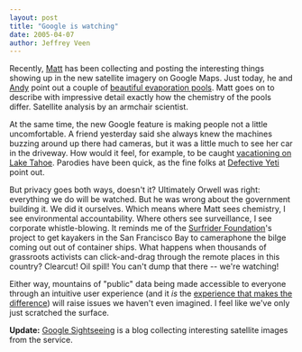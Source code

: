 ```yaml
---
layout: post
title: "Google is watching"
date: 2005-04-07
author: Jeffrey Veen
---
```

Recently, <a href="http://a.wholelottanothing.org/">Matt</a> has been collecting and posting the interesting things showing up in the new satellite imagery on Google Maps. Just today, he and <a href="http://waxy.org/">Andy</a> point out a couple of <a href="http://a.wholelottanothing.org/2005/04/i_dont_know_why_1.html">beautiful evaporation pools</a>. Matt goes on to describe with impressive detail exactly how the chemistry of the pools differ. Satellite analysis by an armchair scientist.

At the same time, the new Google feature is making people not a little uncomfortable. A friend yesterday said she always knew the machines buzzing around up there had cameras, but it was a little much to see her car in the driveway. How would it feel, for example, to be caught <a href="http://maps.google.com/maps?q=Truckee,CA&ll=39.030079,-119.976400&spn=0.006523,0.010986&t=k&hl=en">vacationing on Lake Tahoe</a>. Parodies have been quick, as the fine folks at <a href="http://www.defectiveyeti.com/archives/001238.html">Defective Yeti</a> point out.

But privacy goes both ways, doesn't it? Ultimately Orwell was right: everything we do will be watched. But he was wrong about the government building it. We did it ourselves. Which means where Matt sees chemistry, I see environmental accountability. Where others see surveillance, I see corporate whistle-blowing. It reminds me of the <a href="http://www.surfrider.org/">Surfrider Foundation</a>'s project to get kayakers in the San Francisco Bay to cameraphone the bilge coming out out of container ships. What happens when thousands of grassroots activists can click-and-drag through the remote places in this country? Clearcut! Oil spill! You can't dump that there -- we're watching!

Either way, mountains of "public" data being made accessible to everyone through an intuitive user experience (and it <em>is</em> the <a href="http://www.kottke.org/05/04/google-maps-and-user-experience">experience that makes the difference</a>) will raise issues we haven't even imagined. I feel like we've only just scratched the surface.

<strong>Update:</strong> <a href="http://www.shreddies.org/gmaps/">Google Sightseeing</a> is a blog collecting interesting satellite images from the service.
